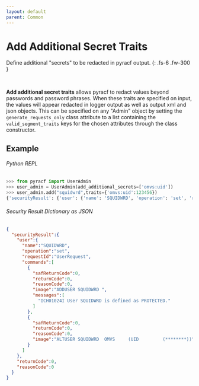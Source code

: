 ```yaml
---
layout: default
parent: Common
---
```


# Add Additional Secret Traits

Define additional "secrets" to be redacted in pyracf output.
{: .fs-6 .fw-300 }

&nbsp;

**Add additional secret traits**  allows pyracf to redact values beyond passwords and password phrases. When these traits are specified on input, the values will appear redacted in logger output as well as output xml and json objects. This can be specified on any "Admin" object by setting the `generate_requests_only` class attribute to a list containing the `valid_segment_traits` keys for the chosen attributes through the class constructor.

## Example

###### Python REPL
```python
>>> from pyracf import UserAdmin
>>> user_admin = UserAdmin(add_additional_secrets=['omvs:uid'])
>>> user_admin.add("squidwrd",traits={'omvs:uid':123456})
{'securityResult': {'user': {'name': 'SQUIDWRD', 'operation': 'set', 'requestId': 'UserRequest', 'commands': [{'safReturnCode': 0, 'returnCode': 0, 'reasonCode': 0, 'image': 'ADDUSER SQUIDWRD ', 'messages': ['ICH01024I User SQUIDWRD is defined as PROTECTED.']}, {'safReturnCode': 0, 'returnCode': 0, 'reasonCode': 0, 'image': 'ALTUSER SQUIDWRD  OMVS     (UID         (********))'}]}, 'returnCode': 0, 'reasonCode': 0}}

```

###### Security Result Dictionary as JSON
```json
{
  "securityResult":{
    "user":{
      "name":"SQUIDWRD",
      "operation":"set",
      "requestId":"UserRequest",
      "commands":[
        {
          "safReturnCode":0,
          "returnCode":0,
          "reasonCode":0,
          "image":"ADDUSER SQUIDWRD ",
          "messages":[
            "ICH01024I User SQUIDWRD is defined as PROTECTED."
          ]
        },
        {
          "safReturnCode":0,
          "returnCode":0,
          "reasonCode":0,
          "image":"ALTUSER SQUIDWRD  OMVS     (UID         (********))"
        }
      ]
    },
    "returnCode":0,
    "reasonCode":0
  }
}
```
